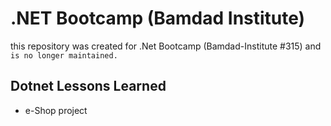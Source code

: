 # .NET Bootcamp (Bamdad Institute)
this repository was created for .Net Bootcamp (Bamdad-Institute #315) and ```is no longer maintained.```


## Dotnet Lessons Learned
- e-Shop project
